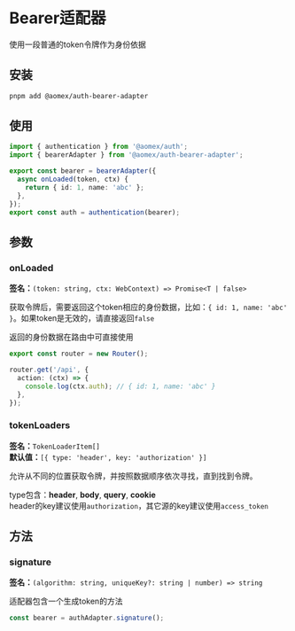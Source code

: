 # Bearer适配器

使用一段普通的token令牌作为身份依据

## 安装

```bash
pnpm add @aomex/auth-bearer-adapter
```

## 使用

```typescript
import { authentication } from '@aomex/auth';
import { bearerAdapter } from '@aomex/auth-bearer-adapter';

export const bearer = bearerAdapter({
  async onLoaded(token, ctx) {
    return { id: 1, name: 'abc' };
  },
});
export const auth = authentication(bearer);
```

## 参数

### onLoaded

**签名：**`(token: string, ctx: WebContext) => Promise<T | false>`

获取令牌后，需要返回这个token相应的身份数据，比如：`{ id: 1, name: 'abc' }`。如果token是无效的，请直接返回`false`

返回的身份数据在路由中可直接使用

```typescript
export const router = new Router();

router.get('/api', {
  action: (ctx) => {
    console.log(ctx.auth); // { id: 1, name: 'abc' }
  },
});
```

### tokenLoaders

**签名：**`TokenLoaderItem[]`<br>
**默认值：**`[{ type: 'header', key: 'authorization' }]`

允许从不同的位置获取令牌，并按照数据顺序依次寻找，直到找到令牌。

type包含：**header**, **body**, **query**, **cookie**<br>
header的key建议使用`authorization`，其它源的key建议使用`access_token`

## 方法

### signature

**签名：**`(algorithm: string, uniqueKey?: string | number) => string`

适配器包含一个生成token的方法

```typescript
const bearer = authAdapter.signature();
```
